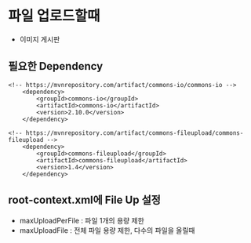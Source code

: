 # 파일 업로드할때
* 이미지 게시판

## 필요한 Dependency

	<!-- https://mvnrepository.com/artifact/commons-io/commons-io -->
		<dependency>
			<groupId>commons-io</groupId>
			<artifactId>commons-io</artifactId>
			<version>2.10.0</version>
		</dependency>

	<!-- https://mvnrepository.com/artifact/commons-fileupload/commons-fileupload -->
		<dependency>
			<groupId>commons-fileupload</groupId>
			<artifactId>commons-fileupload</artifactId>
			<version>1.4</version>
		</dependency>
		
## root-context.xml에 File Up 설정

* maxUploadPerFile : 파일 1개의 용량 제한
* maxUploadFile : 전체 파일 용량 제한, 다수의 파일을 올릴때